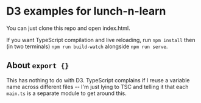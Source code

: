 # D3 examples for lunch-n-learn

You can just clone this repo and open index.html.

If you want TypeScript compilation and live reloading, run `npm install` then (in two terminals) `npm run build-watch` alongside `npm run serve`.

## About `export {}`

This has nothing to do with D3. TypeScript complains if I reuse a variable name across different files -- I'm just lying to TSC and telling it that each `main.ts` is a separate module to get around this.
